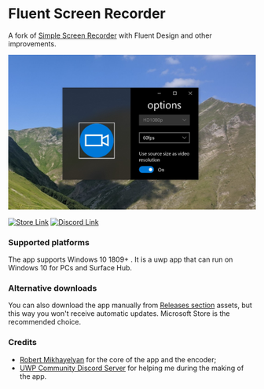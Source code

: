 # Fluent Screen Recorder

A fork of [Simple Screen Recorder](https://github.com/robmikh/SimpleRecorder) with Fluent Design and other improvements.

![](https://github.com/MarcAnt01/Fluent-Screen-Recorder/blob/848392b1631170b3c7deed9f1ffe35fd60d72a41/Screenshot.jpg?raw=true)


<a href='https://www.microsoft.com/en-us/p/fluent-screen-recorder/9mwv79xlfqh7'><img src='https://developer.microsoft.com/en-us/store/badges/images/English_get-it-from-MS.png' alt='Store Link' height="50px"/></a> <a href='https://discord.gg/UZgbJP2'><img src='https://media.moddb.com/images/members/1/454/453186/profile/news-discord-join.jpg' alt='Discord Link' height="50px"/></a>

### Supported platforms

The app supports Windows 10 1809+ . It is a uwp app that can run on Windows 10 for PCs and Surface Hub.

### Alternative downloads
You can also download the app manually from [Releases section](https://github.com/MarcAnt01/Fluent-Screen-Recorder/releases) assets, but this way you won't receive automatic updates. Microsoft Store is the recommended choice.

### Credits
- [Robert Mikhayelyan](https://github.com/robmikh) for the core of the app and the encoder; 
- [UWP Community Discord Server](https://discord.com/channels/372137812037730304/625787190605250590/701120022793158686) for helping me during the making of the app.
